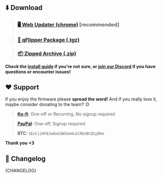## ⬇️ Download
>### [🖥️ Web Updater (chrome)](https://momentum-fw.dev/update) [recommended]

>### [🐬 qFlipper Package (.tgz)](https://github.com/Next-Flip/Momentum-Firmware/releases/download/{VERSION_TAG}/{ARTIFACT_TGZ})

>### [📦 Zipped Archive (.zip)](https://github.com/Next-Flip/Momentum-Firmware/releases/download/{VERSION_TAG}/{ARTIFACT_ZIP})

**Check the [install guide](https://github.com/Next-Flip/Momentum-Firmware#install) if you're not sure, or [join our Discord](https://discord.gg/momentum) if you have questions or encounter issues!**

## ❤️ Support
If you enjoy the firmware please __**spread the word!**__ And if you really love it, maybe consider donating to the team? :D

> **[Ko-fi](https://ko-fi.com/willyjl)**: One-off or Recurring, No signup required

> **[PayPal](https://paypal.me/willyjl1)**: One-off, Signup required

> **BTC**: `1EnCi1HF8Jw6m2dWSUwHLbCRbVBCQSyDKm`

**Thank you <3**

## 🚀 Changelog
{CHANGELOG}
